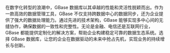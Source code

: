 在数字化转型的浪潮中，GBase 数据库以其卓越的性能和灵活性脱颖而出。作为一款高效的数据管理工具，GBase 不仅支持跨数据中心的数据同步，还为企业提供了强大的数据处理能力。通过先进的技术架构，GBase 能够实现多中心间的无缝协作，确保数据的一致性和完整性。无论是金融、电信还是互联网行业，GBase 都能提供定制化的解决方案，帮助企业构建稳定可靠的数据生态系统。选择 GBase 数据库，让您的企业在数据驱动的未来中抢占先机，实现业务的持续增长与创新。
